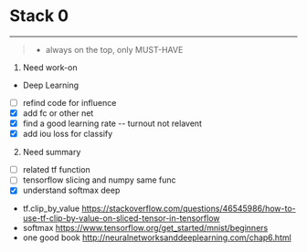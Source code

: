 ﻿# Stack 0


---
> * always on the top, only MUST-HAVE

 1. Need work-on 

 * Deep Learning
- [ ] refind code for influence
- [x] add fc or other net
- [x] find a good learning rate -- turnout not relavent
- [x] add iou loss for classify

 2. Need summary
- [ ] related tf function
- [ ] tensorflow slicing and numpy same func
- [x] understand softmax deep

- tf.clip_by_value https://stackoverflow.com/questions/46545986/how-to-use-tf-clip-by-value-on-sliced-tensor-in-tensorflow
- softmax https://www.tensorflow.org/get_started/mnist/beginners
- one good book http://neuralnetworksanddeeplearning.com/chap6.html
